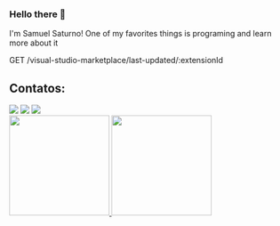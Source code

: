 ### Hello there 👋
I'm Samuel Saturno! One of my favorites things is programing and learn more about it

GET /visual-studio-marketplace/last-updated/:extensionId

<!--
<div>
<a> <img loading="lazy" src="https://img.shields.io/visual-studio-marketplace/release-date/:extensionId" target="_blank"></a>
</div>
-->

## Contatos:

<div>
<a href="https://instagram.com/saturno_samuel?igshid=NzZIODBkYWE4Ng==" target="_blank"><img loading="lazy" src="https://img.shields.io/badge/-Instagram-%23E4405F?style=for-the-badge&logo=instagram&logoColor=white" target="_blank"></a>
<a href = "mailto:contato@samuelsaturno058@gmail.com"><img loading="lazy" src="https://img.shields.io/badge/Gmail-D14836?style=for-the-badge&logo=gmail&logoColor=white" target="_blank"></a>
<a href="https://www.linkedin.com/in/samuel-de-almeida-saturno-3b63a320b/" target="_blank"><img loading="lazy" src="https://img.shields.io/badge/-LinkedIn-%230077B5?style=for-the-badge&logo=linkedin&logoColor=white" target="_blank"></a>   
</div>

<div>
<a href="https://github.com/Samuel-Saturno">
<img loading="lazy" height="180em" src="https://github-readme-stats.vercel.app/api/top-langs/?username=Samuel-Saturno&layout=compact&langs_count=7&theme=dracula"/>
<img loading="lazy" height="180em" src="https://github-readme-stats.vercel.app/api?username=Samuel-Saturno&show_icons=true&theme=dracula&include_all_commits=true&count_private=true"/>
</div>

